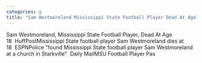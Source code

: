 ```yaml
---
categories: g
title: "Sam Westmoreland Mississippi State Football Player Dead At Age 18  HuffPost"
---
```

Sam Westmoreland, Mississippi State Football Player, Dead At Age 18&nbsp;&nbsp;HuffPostMississippi State football player Sam Westmoreland dies at 18&nbsp;&nbsp;ESPNPolice "found Mississippi State football player Sam Westmoreland at a church in Starkville"&nbsp;&nbsp;Daily MailMSU Football Player Pas